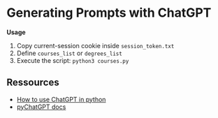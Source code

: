 # Generating Prompts with ChatGPT

**Usage**

1. Copy current-session cookie inside `session_token.txt`
2. Define `courses_list` or `degrees_list`
3. Execute the script: `python3 courses.py`

## Ressources

- [How to use ChatGPT in python](https://www.youtube.com/watch?v=S3okwVkxDgA)
- [pyChatGPT docs](https://pypi.org/project/pyChatGPT/0.3.9.2/)
